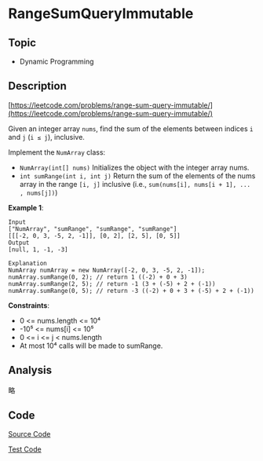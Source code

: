 # RangeSumQueryImmutable

## Topic

- Dynamic Programming

## Description

[https://leetcode.com/problems/range-sum-query-immutable/](https://leetcode.com/problems/range-sum-query-immutable/)

Given an integer array `nums`, find the sum of the elements between indices `i` and `j` (`i ≤ j`), inclusive.

Implement the `NumArray` class:

- `NumArray(int[] nums)` Initializes the object with the integer array nums.
- `int sumRange(int i, int j)` Return the sum of the elements of the nums array in the range `[i, j]` inclusive (i.e., `sum(nums[i], nums[i + 1], ... , nums[j])`)


**Example 1**:

```
Input
["NumArray", "sumRange", "sumRange", "sumRange"]
[[[-2, 0, 3, -5, 2, -1]], [0, 2], [2, 5], [0, 5]]
Output
[null, 1, -1, -3]

Explanation
NumArray numArray = new NumArray([-2, 0, 3, -5, 2, -1]);
numArray.sumRange(0, 2); // return 1 ((-2) + 0 + 3)
numArray.sumRange(2, 5); // return -1 (3 + (-5) + 2 + (-1)) 
numArray.sumRange(0, 5); // return -3 ((-2) + 0 + 3 + (-5) + 2 + (-1))
```

**Constraints**:

- 0 <= nums.length <= 10⁴
- -10⁵ <= nums[i] <= 10⁵
- 0 <= i <= j < nums.length
- At most 10⁴ calls will be made to sumRange.

## Analysis

略

## Code

[Source Code](../../src/main/java/com/lun/easy/RangeSumQueryImmutable.java)

[Test Code](../../src/test/java/com/lun/easy/RangeSumQueryImmutableTest.java)

